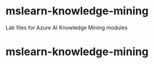 # mslearn-knowledge-mining
Lab files for Azure AI Knowledge Mining modules
# mslearn-knowledge-mining
